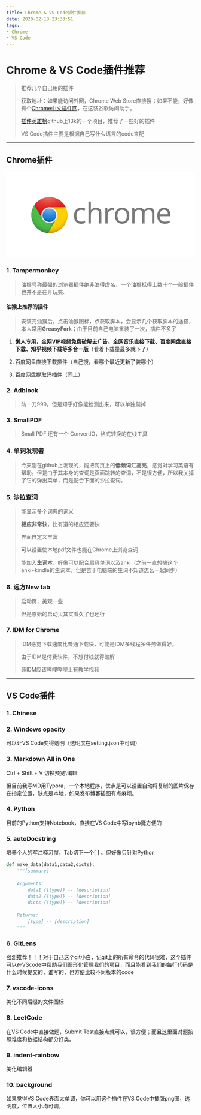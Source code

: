 ```yaml
---
title: Chrome & VS Code插件推荐
date: 2020-02-18 23:33:51
tags:
- Chrome
- VS Code
---
```


# Chrome & VS Code插件推荐

> 推荐几个自己用的插件
>
> 获取地址：如果能访问外网，Chrome Web Store直接搜；如果不能，好像有个[Chrome中文插件网](https://chromecj.com/)，在这装谷歌访问助手。
>
> [插件英雄榜](https://github.com/zhaoolee/ChromeAppHeroes)github上13k的一个项目，推荐了一些好的插件
>
> VS Code插件主要是根据自己写什么语言的code来配

---



## Chrome插件

![image-20200609182552382](https://raw.githubusercontent.com/JLUtangchuan/picBed/dev/image-20200609182552382.png)

### 1. Tampermonkey

> 油猴号称最强的浏览器插件绝非浪得虚名，一个油猴抵得上数十个一般插件也并不是在开玩笑.

#### 油猴上推荐的插件

> 安装完油猴后，点击油猴图标，点获取脚本，会显示几个获取脚本的途径，本人常用**GreasyFork**；由于目前自己电脑重装了一次，插件不多了

1. **懒人专用，全网VIP视频免费破解去广告、全网音乐直接下载、百度网盘直接下载、知乎视频下载等多合一版**（看着下载量最多就下了）

   

2. 百度网盘直接下载插件（自己搜，看哪个最近更新了装哪个）

3. 百度网盘提取码插件（同上）

### 2. Adblock

> 防一刀999，但是知乎好像能检测出来，可以单独禁掉

### 3. SmallPDF

> Small PDF 还有一个 ConvertIO，格式转换的在线工具

### 4. 单词发现者

> 今天刚在github上发现的，能把网页上的**低频词汇高亮**，感觉对学习英语有帮助。但是由于其本身的查词是页面跳转的查词，不是很方便，所以我关掉了它的弹出菜单，而是配合下面的沙拉查词。

### 5. 沙拉查词

> 能显示多个词典的词义
>
> **相应非常快**，比有道的相应还要快
>
> 界面自定义丰富
>
> 可以设置使本地pdf文件也能在Chrome上浏览查词
>
> 能加入**生词本**，好像可以配合扇贝单词以及anki（之前一直想搞这个anki+kindle的生词本，但是苦于电脑端的生词不知道怎么一起同步）

### 6. 远方New tab

> 启动页，美观一些
>
> 但是原始的启动页其实看久了也还行

### 7. IDM for Chrome

> IDM感觉下载速度比普通下载快，可能是IDM多线程多任务做得好。
>
> 由于IDM是付费软件，不想付钱就得破解
>
> 装IDM应该哔哩哔哩上有教学视频

---

## VS Code插件

### 1. Chinese

### 2. Windows opacity

可以让VS Code变得透明（透明度在setting.json中可调）

### 3. Markdown All in One

Ctrl + Shift + V  切换预览\编辑

但目前我写MD用Typora，一个本地程序，优点是可以设置自动将复制的图片保存在指定位置，缺点是本地，如果发布博客插图有点麻烦。

### 4. Python

目前的Python支持Notebook，直接在VS Code中写ipynb挺方便的

### 5. autoDocstring

培养个人的写注释习惯，Tab切下一个[  ] 。但好像只针对Python

```python
def make_data(data1,data2,dicts):
    """[summary]
    
    Arguments:
        data1 {[type]} -- [description]
        data2 {[type]} -- [description]
        dicts {[type]} -- [description]
    
    Returns:
        [type] -- [description]
    """
```

### 6.  GitLens

强烈推荐！！！对于自己这个git小白，记git上的所有命令的代码很难，这个插件可以在VScode中帮助我们图形化管理我们的项目，而且能看到我们的每行代码是什么时候提交的，谁写的，也方便比较不同版本的code

### 7. vscode-icons

美化不同后缀的文件图标

### 8. LeetCode

在VS Code中直接做题，Submit Test直接点就可以，很方便；而且这里面对题按照难度和数据结构都分好类。

### 9. indent-rainbow

美化编辑器

### 10. background

如果觉得VS Code界面太单调，你可以用这个插件在VS Code中插张png图，透明度，位置大小均可调。

